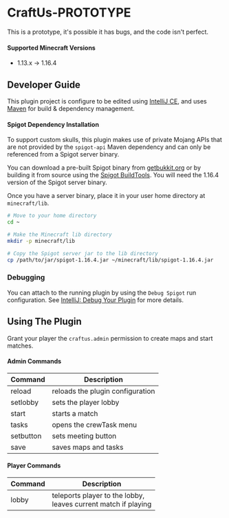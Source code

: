 # CraftUs-PROTOTYPE

This is a prototype, it's possible it has bugs, and the code isn't perfect.

#### Supported Minecraft Versions

- 1.13.x -> 1.16.4

## Developer Guide

This plugin project is configure to be edited using [IntelliJ CE](https://www.jetbrains.com/idea/download/), and uses [Maven](https://maven.apache.org) for build & dependency management.

#### Spigot Dependency Installation

To support custom skulls, this plugin makes use of private Mojang APIs that are not provided by the `spigot-api` Maven dependency and can only be referenced from a Spigot server binary.

You can download a pre-built Spigot binary from [getbukkit.org](https://getbukkit.org) or by building it from source using the [Spigot BuildTools](https://www.spigotmc.org/wiki/buildtools/). You will need the 1.16.4 version of the Spigot server binary.

Once you have a server binary, place it in your user home directory at `minecraft/lib`.

```bash
# Move to your home directory
cd ~

# Make the Minecraft lib directory
mkdir -p minecraft/lib

# Copy the Spigot server jar to the lib directory
cp /path/to/jar/spigot-1.16.4.jar ~/minecraft/lib/spigot-1.16.4.jar
```

### Debugging

You can attach to the running plugin by using the `Debug Spigot` run configuration. See [IntelliJ: Debug Your Plugin](https://www.spigotmc.org/wiki/intellij-debug-your-plugin/) for more details.

## Using The Plugin

Grant your player the `craftus.admin` permission to create maps and start matches.

#### Admin Commands

| Command | Description |
| --- | --- |
| reload | reloads the plugin configuration |
| setlobby | sets the player lobby |
| start | starts a match |
| tasks | opens the crewTask menu |
| setbutton | sets meeting button |
| save | saves maps and tasks |

#### Player Commands

| Command | Description |
| --- | --- |
| lobby | teleports player to the lobby,<br />leaves current match if playing |

